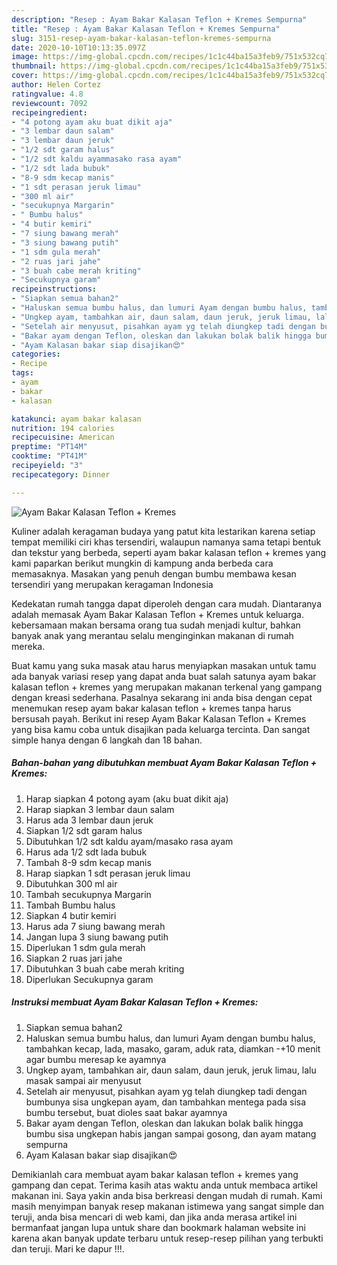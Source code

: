 ```yaml
---
description: "Resep : Ayam Bakar Kalasan Teflon + Kremes Sempurna"
title: "Resep : Ayam Bakar Kalasan Teflon + Kremes Sempurna"
slug: 3151-resep-ayam-bakar-kalasan-teflon-kremes-sempurna
date: 2020-10-10T10:13:35.097Z
image: https://img-global.cpcdn.com/recipes/1c1c44ba15a3feb9/751x532cq70/ayam-bakar-kalasan-teflon-kremes-foto-resep-utama.jpg
thumbnail: https://img-global.cpcdn.com/recipes/1c1c44ba15a3feb9/751x532cq70/ayam-bakar-kalasan-teflon-kremes-foto-resep-utama.jpg
cover: https://img-global.cpcdn.com/recipes/1c1c44ba15a3feb9/751x532cq70/ayam-bakar-kalasan-teflon-kremes-foto-resep-utama.jpg
author: Helen Cortez
ratingvalue: 4.8
reviewcount: 7092
recipeingredient:
- "4 potong ayam aku buat dikit aja"
- "3 lembar daun salam"
- "3 lembar daun jeruk"
- "1/2 sdt garam halus"
- "1/2 sdt kaldu ayammasako rasa ayam"
- "1/2 sdt lada bubuk"
- "8-9 sdm kecap manis"
- "1 sdt perasan jeruk limau"
- "300 ml air"
- "secukupnya Margarin"
- " Bumbu halus"
- "4 butir kemiri"
- "7 siung bawang merah"
- "3 siung bawang putih"
- "1 sdm gula merah"
- "2 ruas jari jahe"
- "3 buah cabe merah kriting"
- "Secukupnya garam"
recipeinstructions:
- "Siapkan semua bahan2"
- "Haluskan semua bumbu halus, dan lumuri Ayam dengan bumbu halus, tambahkan kecap, lada, masako, garam, aduk rata, diamkan -+10 menit agar bumbu meresap ke ayamnya"
- "Ungkep ayam, tambahkan air, daun salam, daun jeruk, jeruk limau, lalu masak sampai air menyusut"
- "Setelah air menyusut, pisahkan ayam yg telah diungkep tadi dengan bumbunya sisa ungkepan ayam, dan tambahkan mentega pada sisa bumbu tersebut, buat dioles saat bakar ayamnya"
- "Bakar ayam dengan Teflon, oleskan dan lakukan bolak balik hingga bumbu sisa ungkepan habis jangan sampai gosong, dan ayam matang sempurna"
- "Ayam Kalasan bakar siap disajikan😍"
categories:
- Recipe
tags:
- ayam
- bakar
- kalasan

katakunci: ayam bakar kalasan 
nutrition: 194 calories
recipecuisine: American
preptime: "PT14M"
cooktime: "PT41M"
recipeyield: "3"
recipecategory: Dinner

---
```



![Ayam Bakar Kalasan Teflon + Kremes](https://img-global.cpcdn.com/recipes/1c1c44ba15a3feb9/751x532cq70/ayam-bakar-kalasan-teflon-kremes-foto-resep-utama.jpg)

Kuliner adalah keragaman budaya yang patut kita lestarikan karena setiap tempat memiliki ciri khas tersendiri, walaupun namanya sama tetapi bentuk dan tekstur yang berbeda, seperti ayam bakar kalasan teflon + kremes yang kami paparkan berikut mungkin di kampung anda berbeda cara memasaknya. Masakan yang penuh dengan bumbu membawa kesan tersendiri yang merupakan keragaman Indonesia



Kedekatan rumah tangga dapat diperoleh dengan cara mudah. Diantaranya adalah memasak Ayam Bakar Kalasan Teflon + Kremes untuk keluarga. kebersamaan makan bersama orang tua sudah menjadi kultur, bahkan banyak anak yang merantau selalu menginginkan makanan di rumah mereka.

Buat kamu yang suka masak atau harus menyiapkan masakan untuk tamu ada banyak variasi resep yang dapat anda buat salah satunya ayam bakar kalasan teflon + kremes yang merupakan makanan terkenal yang gampang dengan kreasi sederhana. Pasalnya sekarang ini anda bisa dengan cepat menemukan resep ayam bakar kalasan teflon + kremes tanpa harus bersusah payah.
Berikut ini resep Ayam Bakar Kalasan Teflon + Kremes yang bisa kamu coba untuk disajikan pada keluarga tercinta. Dan sangat simple hanya dengan 6 langkah dan 18 bahan.


<!--inarticleads1-->

##### Bahan-bahan yang dibutuhkan membuat Ayam Bakar Kalasan Teflon + Kremes:

1. Harap siapkan 4 potong ayam (aku buat dikit aja)
1. Harap siapkan 3 lembar daun salam
1. Harus ada 3 lembar daun jeruk
1. Siapkan 1/2 sdt garam halus
1. Dibutuhkan 1/2 sdt kaldu ayam/masako rasa ayam
1. Harus ada 1/2 sdt lada bubuk
1. Tambah 8-9 sdm kecap manis
1. Harap siapkan 1 sdt perasan jeruk limau
1. Dibutuhkan 300 ml air
1. Tambah secukupnya Margarin
1. Tambah  Bumbu halus
1. Siapkan 4 butir kemiri
1. Harus ada 7 siung bawang merah
1. Jangan lupa 3 siung bawang putih
1. Diperlukan 1 sdm gula merah
1. Siapkan 2 ruas jari jahe
1. Dibutuhkan 3 buah cabe merah kriting
1. Diperlukan Secukupnya garam




<!--inarticleads2-->

##### Instruksi membuat  Ayam Bakar Kalasan Teflon + Kremes:

1. Siapkan semua bahan2
1. Haluskan semua bumbu halus, dan lumuri Ayam dengan bumbu halus, tambahkan kecap, lada, masako, garam, aduk rata, diamkan -+10 menit agar bumbu meresap ke ayamnya
1. Ungkep ayam, tambahkan air, daun salam, daun jeruk, jeruk limau, lalu masak sampai air menyusut
1. Setelah air menyusut, pisahkan ayam yg telah diungkep tadi dengan bumbunya sisa ungkepan ayam, dan tambahkan mentega pada sisa bumbu tersebut, buat dioles saat bakar ayamnya
1. Bakar ayam dengan Teflon, oleskan dan lakukan bolak balik hingga bumbu sisa ungkepan habis jangan sampai gosong, dan ayam matang sempurna
1. Ayam Kalasan bakar siap disajikan😍




Demikianlah cara membuat ayam bakar kalasan teflon + kremes yang gampang dan cepat. Terima kasih atas waktu anda untuk membaca artikel makanan ini. Saya yakin anda bisa berkreasi dengan mudah di rumah. Kami masih menyimpan banyak resep makanan istimewa yang sangat simple dan teruji, anda bisa mencari di web kami, dan jika anda merasa artikel ini bermanfaat jangan lupa untuk share dan bookmark halaman website ini karena akan banyak update terbaru untuk resep-resep pilihan yang terbukti dan teruji. Mari ke dapur !!!. 
